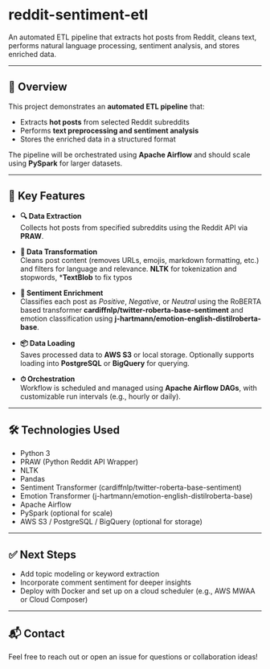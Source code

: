 # reddit-sentiment-etl

An automated ETL pipeline that extracts hot posts from Reddit, cleans text, performs natural language processing, sentiment analysis, and stores enriched data.

---

## 🧠 Overview

This project demonstrates an **automated ETL pipeline** that:

- Extracts **hot posts** from selected Reddit subreddits
- Performs **text preprocessing and sentiment analysis**
- Stores the enriched data in a structured format

The pipeline will be orchestrated using **Apache Airflow** and should scale using **PySpark** for larger datasets.

---

## 🚀 Key Features

- **🔍 Data Extraction**  
  Collects hot posts from specified subreddits using the Reddit API via **PRAW**.

- **🧹 Data Transformation**  
  Cleans post content (removes URLs, emojis, markdown formatting, etc.) and filters for language and relevance. **NLTK** for tokenization and stopwords, ***TextBlob** to fix typos

- **🧠 Sentiment Enrichment**  
  Classifies each post as *Positive*, *Negative*, or *Neutral* using the RoBERTA based transformer **cardiffnlp/twitter-roberta-base-sentiment** and emotion classification using  **j-hartmann/emotion-english-distilroberta-base**.

- **📦 Data Loading**  
  Saves processed data to **AWS S3** or local storage. Optionally supports loading into **PostgreSQL** or **BigQuery** for querying.

- **⏱ Orchestration**  
  Workflow is scheduled and managed using **Apache Airflow DAGs**, with customizable run intervals (e.g., hourly or daily).

---

## 🛠 Technologies Used

- Python 3
- PRAW (Python Reddit API Wrapper)
- NLTK
- Pandas
- Sentiment Transformer (cardiffnlp/twitter-roberta-base-sentiment)
- Emotion Transformer (j-hartmann/emotion-english-distilroberta-base)
- Apache Airflow
- PySpark (optional for scale)
- AWS S3 / PostgreSQL / BigQuery (optional for storage)

---

## ✅ Next Steps

- Add topic modeling or keyword extraction
- Incorporate comment sentiment for deeper insights
- Deploy with Docker and set up on a cloud scheduler (e.g., AWS MWAA or Cloud Composer)

---

## 📬 Contact

Feel free to reach out or open an issue for questions or collaboration ideas!
